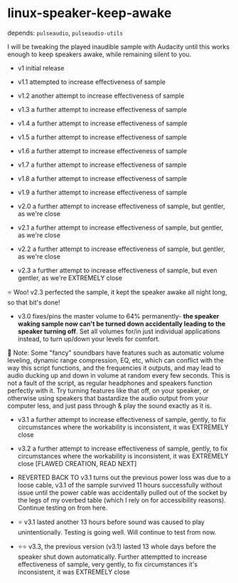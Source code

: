 # linux-speaker-keep-awake

depends: ``pulseaudio``, ``pulseaudio-utils``

I will be tweaking the played inaudible sample with Audacity until this works enough to keep speakers awake, while remaining silent to you.

- v1 initial release

- v1.1 attempted to increase effectiveness of sample

- v1.2 another attempt to increase effectiveness of sample

- v1.3 a further attempt to increase effectiveness of sample

- v1.4 a further attempt to increase effectiveness of sample

- v1.5 a further attempt to increase effectiveness of sample

- v1.6 a further attempt to increase effectiveness of sample

- v1.7 a further attempt to increase effectiveness of sample

- v1.8 a further attempt to increase effectiveness of sample

- v1.9 a further attempt to increase effectiveness of sample

- v2.0 a further attempt to increase effectiveness of sample, but gentler, as we're close

- v2.1 a further attempt to increase effectiveness of sample, but gentler, as we're close

- v2.2 a further attempt to increase effectiveness of sample, but gentler, as we're close

- v2.3 a further attempt to increase effectiveness of sample, but even gentler, as we're EXTREMELY close

⭐ Woo! v2.3 perfected the sample, it kept the speaker awake all night long, so that bit's done!

- v3.0 fixes/pins the master volume to 64% permanently- **the speaker waking sample now can't be turned down accidentally leading to the speaker turning off**. Set all volumes for/in just individual applications instead, to turn up/down your levels for comfort.

📌 Note: Some "fancy" soundbars have features such as automatic volume leveling, dynamic range compression, EQ, etc, which can conflict with the way this script functions, and the frequencies it outputs, and may lead to audio ducking up and down in volume at random every few seconds. This is not a fault of the script, as regular headphones and speakers function perfectly with it. Try turning features like that off, on your speaker, or otherwise using speakers that bastardize the audio output from your computer less, and just pass through & play the sound exactly as it is.

- v3.1 a further attempt to increase effectiveness of sample, gently, to fix circumstances where the workability is inconsistent, it was EXTREMELY close

- v3.2 a further attempt to increase effectiveness of sample, gently, to fix circumstances where the workability is inconsistent, it was EXTREMELY close [FLAWED CREATION, READ NEXT]

- REVERTED BACK TO v3.1 turns out the previous power loss was due to a loose cable, v3.1 of the sample survived 11 hours successfully without issue until the power cable was accidentally pulled out of the socket by the legs of my overbed table (which I rely on for accessibility reasons). Continue testing on from here.

- ⭐ v3.1 lasted another 13 hours before sound was caused to play unintentionally. Testing is going well. Will continue to test from now.

- ⭐⭐ v3.3, the previous version (v3.1) lasted 13 whole days before the speaker shut down automatically. Further attemptted to increase effectiveness of sample, very gently, to fix circumstances it's inconsistent, it was EXTREMELY close